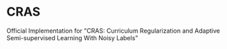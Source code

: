 # CRAS
Official Implementation for "CRAS: Curriculum Regularization and Adaptive Semi-supervised Learning With Noisy Labels"
